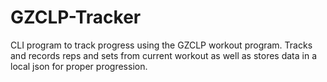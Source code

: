 # GZCLP-Tracker
CLI program to track progress using the GZCLP workout program. Tracks and records reps and sets from current workout as well as stores data in a local json for proper progression.
